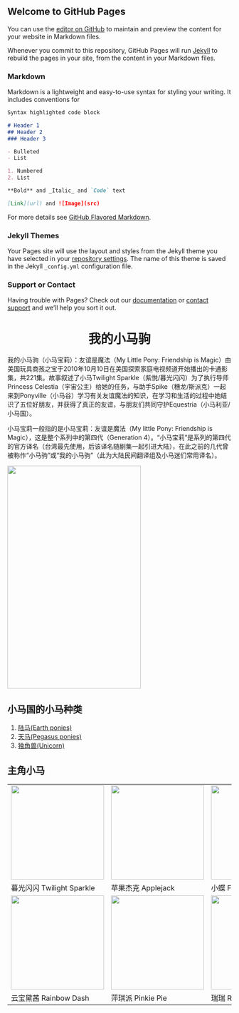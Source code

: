 ## Welcome to GitHub Pages

You can use the [editor on GitHub](https://github.com/AJoyPie/TEST/edit/gh-pages/index.md) to maintain and preview the content for your website in Markdown files.

Whenever you commit to this repository, GitHub Pages will run [Jekyll](https://jekyllrb.com/) to rebuild the pages in your site, from the content in your Markdown files.

### Markdown

Markdown is a lightweight and easy-to-use syntax for styling your writing. It includes conventions for

```markdown
Syntax highlighted code block

# Header 1
## Header 2
### Header 3

- Bulleted
- List

1. Numbered
2. List

**Bold** and _Italic_ and `Code` text

[Link](url) and ![Image](src)
```

For more details see [GitHub Flavored Markdown](https://guides.github.com/features/mastering-markdown/).

### Jekyll Themes

Your Pages site will use the layout and styles from the Jekyll theme you have selected in your [repository settings](https://github.com/AJoyPie/TEST/settings/pages). The name of this theme is saved in the Jekyll `_config.yml` configuration file.

### Support or Contact

Having trouble with Pages? Check out our [documentation](https://docs.github.com/categories/github-pages-basics/) or [contact support](https://support.github.com/contact) and we’ll help you sort it out.
<!DOCTYPE html>
<html lang="zh-cn">
    <head>
        <meta charset="utf-8"/>
        <title>MY LITTLE PONY（我的小马驹）</title>
        <link href="Pony.css"rel="stylesheet"type="text/css"/>
    </head>
    <body background="p1.jpg"style=" background-repeat:no-repeat ;background-size:100%100%; background-attachment:fixed;">
        <h1><center>我的小马驹<center/></h1>
            <script src="javascript1.js" ></script>
        <p>我的小马驹（小马宝莉）：友谊是魔法（My Little Pony: Friendship is Magic）由美国玩具商孩之宝于2010年10月10日在美国探索家庭电视频道开始播出的卡通影集，共221集。故事叙述了小马Twilight Sparkle（紫悦/暮光闪闪）为了执行导师Princess Celestia（宇宙公主）给她的任务，与助手Spike（穗龙/斯派克）一起来到Ponyville（小马谷）学习有关友谊魔法的知识，在学习和生活的过程中她结识了五位好朋友，并获得了真正的友谊，与朋友们共同守护Equestria（小马利亚/小马国）。
        </p>
        <p>小马宝莉一般指的是小马宝莉：友谊是魔法（My little Pony: Friendship is Magic），这是整个系列中的第四代（Generation 4）。“小马宝莉”是系列的第四代的官方译名（台湾最先使用，后该译名随剧集一起引进大陆），在此之前的几代曾被称作“小马驹”或“我的小马驹”（此为大陆民间翻译组及小马迷们常用译名）。
        </p>
        <div>
        <img src="https://www.spacecatsamba.com/content/items/thumbs-full/p2p_mane6.png"width="300"height="500">      
        </div>
        <h2>小马国的小马种类</h2>
            <ol>
                <li><a href="https://mlp.huijiwiki.com/wiki/%E9%99%86%E9%A9%AC">陆马(Earth ponies)</a></li>
                <li><a href="https://mlp.huijiwiki.com/wiki/%E5%A4%A9%E9%A9%AC">天马(Pegasus ponies)</a></li>
                <li><a href="https://mlp.huijiwiki.com/wiki/%E7%8B%AC%E8%A7%92%E5%85%BD">独角兽(Unicorn)</a></li>
            </ol>
        <h2>主角小马</h2>
            <table>
                <tr>
                    <td><a href="https://mlp.huijiwiki.com/wiki/%E6%9A%AE%E5%85%89%E9%97%AA%E9%97%AA"><img src="https://huiji-public.huijistatic.com/mlp/uploads/b/bc/Princess_Twilight_Sparkle_ID_S4E26.png"width="209"height="211"></a></td>
                    <td><a href="https://mlp.huijiwiki.com/wiki/%E8%8B%B9%E6%9E%9C%E6%9D%B0%E5%85%8B"><img src="https://huiji-public.huijistatic.com/mlp/uploads/d/d8/Applejack_S01E13_cropped.png"width="209"height="211"></a></td>
                    <td><a href="https://mlp.huijiwiki.com/wiki/%E5%B0%8F%E8%9D%B6"><img src="https://huiji-public.huijistatic.com/mlp/uploads/d/d6/Fluttershy_ID_S1E17.png"width="209"height="211"></a></td>
                </tr>
                <tr>
                    <td>暮光闪闪
                    Twilight Sparkle</td>
                    <td>苹果杰克
                    Applejack</td>
                    <td>小蝶
                    Fluttershy</td>
                </tr>
                <tr>
                    <td><a href="https://mlp.huijiwiki.com/wiki/%E4%BA%91%E5%AE%9D%E9%BB%9B%E8%8C%9C"><img src="https://huiji-public.huijistatic.com/mlp/uploads/4/4b/Rainbow_Dash_Wonderbolt_fantasy_cropped_S1E3.png"width="209"height="211"></a></td>
                    <td><a href="https://mlp.huijiwiki.com/wiki/%E8%90%8D%E7%90%AA%E6%B4%BE"><img src="https://huiji-public.huijistatic.com/mlp/uploads/b/b2/Pinkie_Pie_ID_S4E11.png"width="209"height="211"></a></td>
                    <td><a href="https://mlp.huijiwiki.com/wiki/%E7%91%9E%E7%91%9E"><img src="https://huiji-public.huijistatic.com/mlp/uploads/d/d1/Rarity_standing_S1E19_CROPPED.png"width="209"height="211"></a></td>
                </tr>
                <tr>
                    <td>云宝黛茜
                    Rainbow Dash</td>
                    <td>萍琪派
                    Pinkie Pie</td>
                    <td>瑞瑞
                    Rarity</td>
                </tr>
            </table>          
    </body>
</html>    
